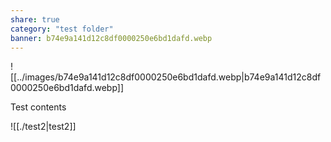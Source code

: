 ```yaml
---
share: true
category: "test folder"
banner: b74e9a141d12c8df0000250e6bd1dafd.webp
---
```


![[../images/b74e9a141d12c8df0000250e6bd1dafd.webp|b74e9a141d12c8df0000250e6bd1dafd.webp]]

Test contents

![[./test2|test2]]